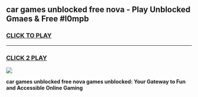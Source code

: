 
## car games unblocked free nova - Play Unblocked Gmaes & Free #l0mpb
<h3>
<a href="https://news.freeplayer.one?title=car_games_unblocked_free_nova&ref=03M">CLICK TO PLAY</a></h3>
<hr>

<h3>
<a href="https://news.freeplayer.one?title=car_games_unblocked_free_nova&ref=03M">CLICK 2 PLAY</a>
  
</h3>

<a href="https://news.freeplayer.one?title=car_games_unblocked_free_nova&ref=03M"><img src="https://clearcache.store/games.png"></a>


**car games unblocked free nova games unblocked: Your Gateway to Fun and Accessible Online Gaming**
